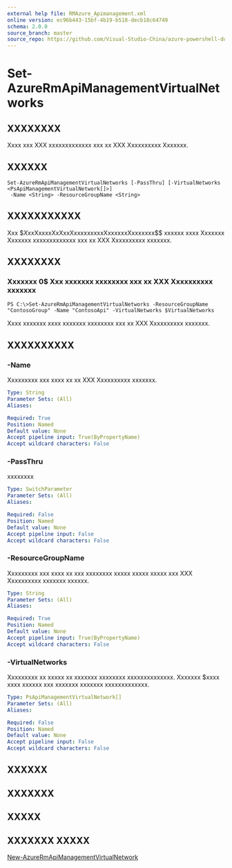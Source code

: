 ```yaml
---
external help file: RMAzure_Apimanagement.xml
online version: ec96b443-15bf-4b19-b518-decb18c64749
schema: 2.0.0
source_branch: master
source_repo: https://github.com/Visual-Studio-China/azure-powershell-docs-int
---
```


# Set-AzureRmApiManagementVirtualNetworks
## XXXXXXXX
Xxxx xxx XXX xxxxxxxxxxxxx xxx xx XXX Xxxxxxxxxx Xxxxxxx.

## XXXXXX

```
Set-AzureRmApiManagementVirtualNetworks [-PassThru] [-VirtualNetworks <PsApiManagementVirtualNetwork[]>]
 -Name <String> -ResourceGroupName <String>
```

## XXXXXXXXXXX
Xxx $$Xxx$XxxxxXxXxxXxxxxxxxxxXxxxxxxXxxxxxxx$$ xxxxxx xxxx Xxxxxxx Xxxxxxx xxxxxxxxxxxxx xxx xx XXX Xxxxxxxxxx xxxxxxx.

## XXXXXXXX

### Xxxxxxx 0$ Xxx xxxxxxx xxxxxxxx xxx xx XXX Xxxxxxxxxx xxxxxxx
```
PS C:\>Set-AzureRmApiManagementVirtualNetworks -ResourceGroupName "ContosoGroup" -Name "ContosoApi" -VirtualNetworks $VirtualNetworks
```

Xxxx xxxxxxx xxxx xxxxxxx xxxxxxxx xxx xx XXX Xxxxxxxxxx xxxxxxx.

## XXXXXXXXXX

### -Name
Xxxxxxxxx xxx xxxx xx xx XXX Xxxxxxxxxx xxxxxxx.

```yaml
Type: String
Parameter Sets: (All)
Aliases: 

Required: True
Position: Named
Default value: None
Accept pipeline input: True(ByPropertyName)
Accept wildcard characters: False
```

### -PassThru
xxxxxxxx

```yaml
Type: SwitchParameter
Parameter Sets: (All)
Aliases: 

Required: False
Position: Named
Default value: None
Accept pipeline input: False
Accept wildcard characters: False
```

### -ResourceGroupName
Xxxxxxxxx xxx xxxx xx xxx xxxxxxxx xxxxx xxxxx xxxxx xxx XXX Xxxxxxxxxx xxxxxxx xxxxxx.

```yaml
Type: String
Parameter Sets: (All)
Aliases: 

Required: True
Position: Named
Default value: None
Accept pipeline input: True(ByPropertyName)
Accept wildcard characters: False
```

### -VirtualNetworks
Xxxxxxxxx xx xxxxx xx xxxxxxx xxxxxxxx xxxxxxxxxxxxxx.
Xxxxxxx $xxxx xxxx xxxxxx xxx xxxxxxx xxxxxxx xxxxxxxxxxxxx.

```yaml
Type: PsApiManagementVirtualNetwork[]
Parameter Sets: (All)
Aliases: 

Required: False
Position: Named
Default value: None
Accept pipeline input: False
Accept wildcard characters: False
```

## XXXXXX

## XXXXXXX

## XXXXX

## XXXXXXX XXXXX

[New-AzureRmApiManagementVirtualNetwork](ec96b443-15bf-4b19-b518-decb18c64749)



